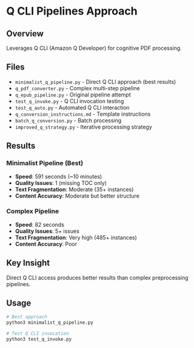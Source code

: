 # Q CLI Pipelines Approach

## Overview
Leverages Q CLI (Amazon Q Developer) for cognitive PDF processing.

## Files
- `minimalist_q_pipeline.py` - Direct Q CLI approach (best results)
- `q_pdf_converter.py` - Complex multi-step pipeline
- `q_epub_pipeline.py` - Original pipeline attempt
- `test_q_invoke.py` - Q CLI invocation testing
- `test_q_auto.py` - Automated Q CLI interaction
- `q_conversion_instructions.md` - Template instructions
- `batch_q_conversion.py` - Batch processing
- `improved_q_strategy.py` - Iterative processing strategy

## Results

### Minimalist Pipeline (Best)
- **Speed**: 591 seconds (~10 minutes)
- **Quality Issues**: 1 (missing TOC only)
- **Text Fragmentation**: Moderate (35+ instances)
- **Content Accuracy**: Moderate but better structure

### Complex Pipeline
- **Speed**: 82 seconds
- **Quality Issues**: 5+ issues
- **Text Fragmentation**: Very high (485+ instances)
- **Content Accuracy**: Poor

## Key Insight
Direct Q CLI access produces better results than complex preprocessing pipelines.

## Usage
```bash
# Best approach
python3 minimalist_q_pipeline.py

# Test Q CLI invocation
python3 test_q_invoke.py
```
